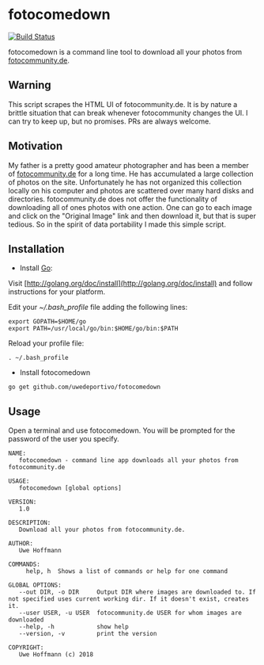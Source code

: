 # fotocomedown

[![Build Status](https://travis-ci.com/uwedeportivo/fotocomedown.svg?branch=master)](https://travis-ci.com/uwedeportivo/fotocomedown)

fotocomedown is a command line tool to download all your photos from [fotocommunity.de](https://www.fotocommunity.de).

## Warning

This script scrapes the HTML UI of fotocommunity.de. It is by nature a brittle situation that can break whenever fotocommunity changes the UI. I can try to keep up, but no promises. PRs are always welcome.

## Motivation

My father is a pretty good amateur photographer and has been a member of [fotocommunity.de](https://www.fotocommunity.de) for a long time. He has accumulated a large collection of photos on the site. Unfortunately he has not organized this collection locally on his computer and photos are scattered over many hard disks and directories. fotocommunity.de does not offer the functionality of downloading all of ones photos with one action. One can go to each image and click on the "Original Image" link and then download it, but that is super tedious. So in the spirit of data portability I made this simple script.

## Installation

* Install [Go](http://golang.org/doc/install):

Visit [http://golang.org/doc/install](http://golang.org/doc/install) and follow instructions for your platform.

Edit your _~/.bash_profile_ file adding the following lines:

```
export GOPATH=$HOME/go
export PATH=/usr/local/go/bin:$HOME/go/bin:$PATH
```

Reload your profile file:

```
. ~/.bash_profile
```

* Install fotocomedown

```
go get github.com/uwedeportivo/fotocomedown
```

## Usage

Open a terminal and use fotocomedown. You will be prompted for the password of the user you specify.

```
NAME:
   fotocomedown - command line app downloads all your photos from fotocommunity.de

USAGE:
   fotocomedown [global options]

VERSION:
   1.0

DESCRIPTION:
   Download all your photos from fotocommunity.de.

AUTHOR:
   Uwe Hoffmann

COMMANDS:
     help, h  Shows a list of commands or help for one command

GLOBAL OPTIONS:
   --out DIR, -o DIR     Output DIR where images are downloaded to. If not specified uses current working dir. If it doesn't exist, creates it.
   --user USER, -u USER  fotocommunity.de USER for whom images are downloaded
   --help, -h            show help
   --version, -v         print the version

COPYRIGHT:
   Uwe Hoffmann (c) 2018
```



